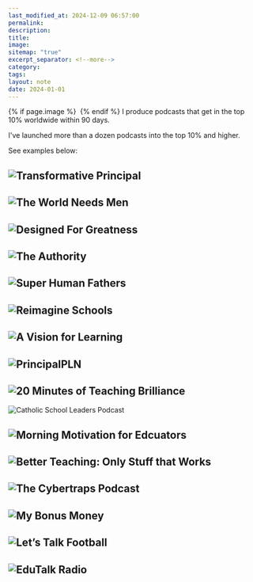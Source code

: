 ```yaml
---
last_modified_at: 2024-12-09 06:57:00
permalink: 
description: 
title: 
image: 
sitemap: "true"
excerpt_separator: <!--more-->
category: 
tags: 
layout: note
date: 2024-01-01
---
```



{% if page.image %} <img src="{{ page.image }}" alt=""> {% endif %}
I produce podcasts that get in the top 10% worldwide within 90 days. 

I've launched more than a dozen podcasts into the top 10% and higher. 

See examples below: 


## ![Transformative Principal](https://cdn-images-2.listennotes.com/images/podcasts/YzmKZBM3DI6/badge/)

## ![The World Needs Men](https://cdn-images-2.listennotes.com/images/podcasts/auQnz6vOf4t/badge/)
## ![Designed For Greatness](https://cdn-images-2.listennotes.com/images/podcasts/aAnrTCYJ64K/badge/)
## ![The Authority](https://cdn-images-2.listennotes.com/images/podcasts/_Cs5Op6jwFf/badge/)

## ![Super Human Fathers](https://cdn-images-2.listennotes.com/images/podcasts/riq37xF9ROU/badge/)
## ![Reimagine Schools](https://cdn-images-2.listennotes.com/images/podcasts/1NaBGxLO75S/badge/)

## ![A Vision for Learning](https://cdn-images-2.listennotes.com/images/podcasts/AIrVYfpLxDO/badge/)

## ![PrincipalPLN](https://cdn-images-2.listennotes.com/images/podcasts/yNYxIznp-K_/badge/)

## ![20 Minutes of Teaching Brilliance](https://cdn-images-2.listennotes.com/images/podcasts/ElBJs5mfN8-/badge/)

![Catholic School Leaders Podcast](https://cdn-images-2.listennotes.com/images/podcasts/Nser8d6hRSA/badge/)


## ![Morning Motivation for Edcuators](https://cdn-images-2.listennotes.com/images/podcasts/xzpdQLAaIh3/badge/)


## ![Better Teaching: Only Stuff that Works](https://cdn-images-2.listennotes.com/images/podcasts/bmtUPgKM61W/badge/)


## ![The Cybertraps Podcast](https://cdn-images-2.listennotes.com/images/podcasts/UvEwe9jtPZg/badge/)

## ![My Bonus Money](https://cdn-images-2.listennotes.com/images/podcasts/hb4gq2J5cWm/badge/)


## ![Let’s Talk Football](https://cdn-images-2.listennotes.com/images/podcasts/H4-dKbnN1Ji/badge/?_gl=1*zfo496*_gcl_au*NTA5MTg3ODkxLjE3Mjg3MzQxODQ.*_ga*MTU0MDczODEyOS4xNzI3OTA2NjA1*_ga_T0PZE2Z7L4*MTczMTM4OTYwMS43LjEuMTczMTM4OTYxNy40NC4wLjA.)

## ![EduTalk Radio](https://cdn-images-2.listennotes.com/images/podcasts/eZ8U09TOEPa/badge/?_gl=1*18lyi2k*_gcl_au*MTY5NDIzNjM2NC4xNzI3ODM5NzA5*_ga*MTU3MDQ3NzEzNC4xNzI2ODUyMTk4*_ga_T0PZE2Z7L4*MTczMjE0MjQyMC4xOC4xLjE3MzIxNDI0MzYuNDQuMC4w)

